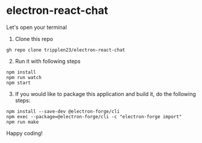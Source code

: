 # electron-react-chat

Let's open your terminal

1. Clone this repo
```
gh repo clone tripplen23/electron-react-chat
```
2. Run it with following steps
```
npm install
npm run watch
npm start
```
3. If you would like to package this application and build it, do the following steps:
```
npm install --save-dev @electron-forge/cli
npm exec --package=@electron-forge/cli -c "electron-forge import"
npm run make
```

Happy coding! 
